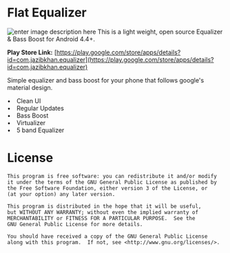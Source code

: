 # Flat Equalizer

![enter image description here](https://github.com/JazibOfficial/Equalizer/blob/master/Resources/Comp%201%20%280-00-00-00%29.jpg?raw=true)
This is a light weight, open source Equalizer & Bass Boost for Android 4.4+.

**Play Store Link:** [https://play.google.com/store/apps/details?id=com.jazibkhan.equalizer](https://play.google.com/store/apps/details?id=com.jazibkhan.equalizer)

Simple equalizer and bass boost for your phone that follows google's material design.  
  
• Clean UI  
• Regular Updates  
• Bass Boost  
• Virtualizer  
• 5 band Equalizer

# License

    This program is free software: you can redistribute it and/or modify
    it under the terms of the GNU General Public License as published by
    the Free Software Foundation, either version 3 of the License, or
    (at your option) any later version.

    This program is distributed in the hope that it will be useful,
    but WITHOUT ANY WARRANTY; without even the implied warranty of
    MERCHANTABILITY or FITNESS FOR A PARTICULAR PURPOSE.  See the
    GNU General Public License for more details.

    You should have received a copy of the GNU General Public License
    along with this program.  If not, see <http://www.gnu.org/licenses/>.

